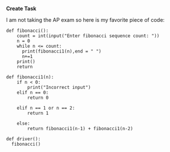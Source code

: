 **Create Task**

I am not taking the AP exam so here is my favorite piece of code:

```
def fibonacci():
    count = int(input("Enter fibonacci sequence count: "))
    n = 0
    while n <= count:
      print(fibonacci1(n),end = " ")
      n+=1
    print()
    return 
  
def fibonacci1(n):
    if n < 0:
        print("Incorrect input")
    elif n == 0:
        return 0
 
    elif n == 1 or n == 2:
        return 1
 
    else:
        return fibonacci1(n-1) + fibonacci1(n-2)

def driver():
  fibonacci()
```
